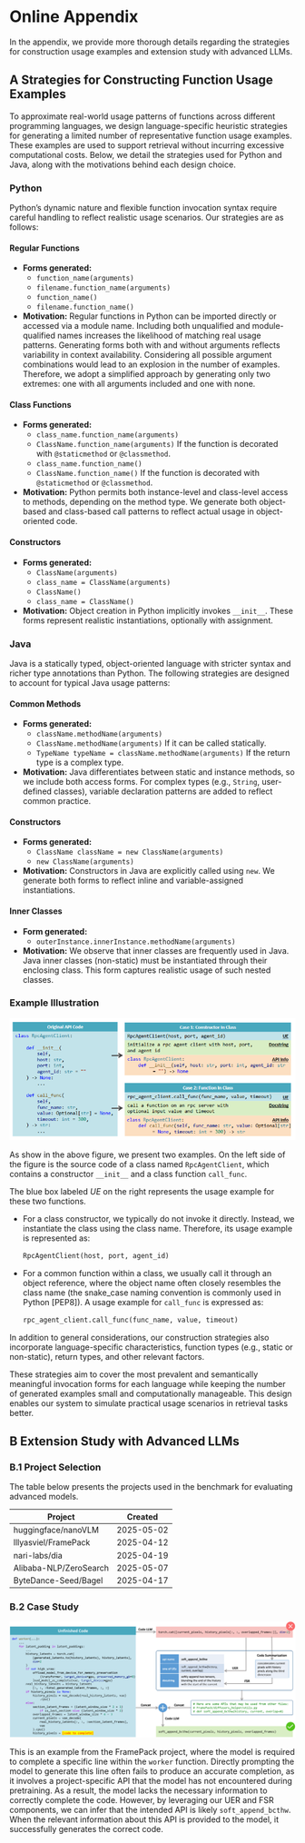 # Online Appendix

In the appendix, we provide more thorough details regarding the strategies for construction usage examples and extension study with advanced LLMs.

## A    Strategies for Constructing Function Usage Examples

To approximate real-world usage patterns of functions across different programming languages, we design language-specific heuristic strategies for generating a limited number of representative function usage examples. These examples are used to support retrieval without incurring excessive computational costs. Below, we detail the strategies used for Python and Java, along with the motivations behind each design choice.

### Python

Python’s dynamic nature and flexible function invocation syntax require careful handling to reflect realistic usage scenarios. Our strategies are as follows:

#### Regular Functions

- **Forms generated:**
  - `function_name(arguments)`
  - `filename.function_name(arguments)`
  - `function_name()`
  - `filename.function_name()`
- **Motivation:**
   Regular functions in Python can be imported directly or accessed via a module name. Including both unqualified and module-qualified names increases the likelihood of matching real usage patterns. Generating forms both with and without arguments reflects variability in context availability. Considering all possible argument combinations would lead to an explosion in the number of examples. Therefore, we adopt a simplified approach by generating only two extremes: one with all arguments included and one with none.

#### Class Functions

- **Forms generated:**
  - `class_name.function_name(arguments)`
  - `ClassName.function_name(arguments)`
     If the function is decorated with `@staticmethod` or `@classmethod`.
  - `class_name.function_name()`
  - `ClassName.function_name()`
     If the function is decorated with `@staticmethod` or `@classmethod`.
- **Motivation:**
   Python permits both instance-level and class-level access to methods, depending on the method type. We generate both object-based and class-based call patterns to reflect actual usage in object-oriented code.

#### Constructors

- **Forms generated:**
  - `ClassName(arguments)`
  - `class_name = ClassName(arguments)`
  - `ClassName()`
  - `class_name = ClassName()`
- **Motivation:**
  Object creation in Python implicitly invokes `__init__`. These forms represent realistic instantiations, optionally with assignment.

### Java

Java is a statically typed, object-oriented language with stricter syntax and richer type annotations than Python. The following strategies are designed to account for typical Java usage patterns:

#### Common Methods

- **Forms generated:**
  - `className.methodName(arguments)`
  - `ClassName.methodName(arguments)`
     If it can be called statically.
  - `TypeName typeName = className.methodName(arguments)`
     If the return type is a complex type.
- **Motivation:**
   Java differentiates between static and instance methods, so we include both access forms. For complex types (e.g., `String`, user-defined classes), variable declaration patterns are added to reflect common practice.

#### Constructors

- **Forms generated:**
  - `ClassName className = new ClassName(arguments)`
  - `new ClassName(arguments)`
- **Motivation:**
   Constructors in Java are explicitly called using `new`. We generate both forms to reflect inline and variable-assigned instantiations.

#### Inner Classes

- **Form generated:**
  - `outerInstance.innerInstance.methodName(arguments)`
- **Motivation:**
   We observe that inner classes are frequently used in Java. Java inner classes (non-static) must be instantiated through their enclosing class. This form captures realistic usage of such nested classes.

### Example Illustration

![Example](./doc/construct_example.png)

As show in the above figure, we present two examples. On the left side of the figure is the source code of a class named `RpcAgentClient`, which contains a constructor `__init__` and a class function `call_func`.

The blue box labeled *UE* on the right represents the usage example for these two functions.

- For a class constructor, we typically do not invoke it directly. Instead, we instantiate the class using the class name. Therefore, its usage example is represented as:

  ```python
  RpcAgentClient(host, port, agent_id)
  ```

- For a common function within a class, we usually call it through an object reference, where the object name often closely resembles the class name (the snake_case naming convention is commonly used in Python [PEP8]). A usage example for `call_func` is expressed as:

  ```python
  rpc_agent_client.call_func(func_name, value, timeout)
  ```

In addition to general considerations, our construction strategies also incorporate language-specific characteristics, function types (e.g., static or non-static), return types, and other relevant factors.

These strategies aim to cover the most prevalent and semantically meaningful invocation forms for each language while keeping the number of generated examples small and computationally manageable. This design enables our system to simulate practical usage scenarios in retrieval tasks better.

## B    Extension Study with Advanced LLMs

### B.1    Project Selection

The table below presents the projects used in the benchmark for evaluating advanced models.

| Project                | Created    |
| ---------------------- | ---------- |
| huggingface/nanoVLM    | 2025-05-02 |
| lllyasviel/FramePack   | 2025-04-12 |
| nari-labs/dia          | 2025-04-19 |
| Alibaba-NLP/ZeroSearch | 2025-05-07 |
| ByteDance-Seed/Bagel   | 2025-04-17 |

### B.2    Case Study

![specifc_case_00](./doc/specific_case.png)

This is an example from the FramePack project, where the model is required to complete a specific line within the `worker` function. Directly prompting the model to generate this line often fails to produce an accurate completion, as it involves a project-specific API that the model has not encountered during pretraining. As a result, the model lacks the necessary information to correctly complete the code. However, by leveraging our UER and FSR components, we can infer that the intended API is likely `soft_append_bcthw`. When the relevant information about this API is provided to the model, it successfully generates the correct code.